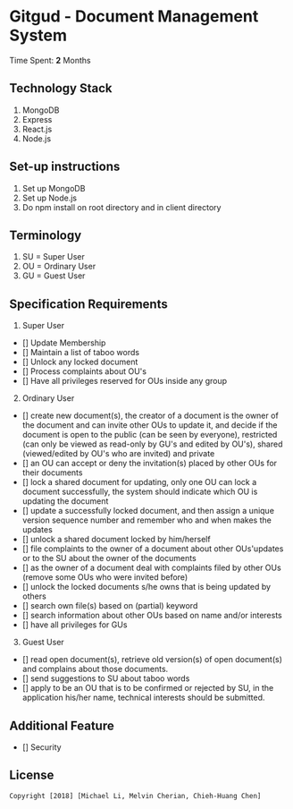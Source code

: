 # Gitgud - Document Management System

Time Spent: **2** Months

## Technology Stack
1. MongoDB
2. Express
3. React.js
4. Node.js

## Set-up instructions
1. Set up MongoDB
2. Set up Node.js
3. Do npm install on root directory and in client directory

## Terminology
1. SU = Super User
2. OU = Ordinary User
3. GU = Guest User

## Specification Requirements
1. Super User
  - [] Update Membership
  - [] Maintain a list of taboo words
  - [] Unlock any locked document
  - [] Process complaints about OU's
  - [] Have all privileges reserved for OUs inside any group

2. Ordinary User
  - [] create new document(s), the creator of a document is the owner of the document and can 
       invite other OUs to update it, and decide if the document is open to the 
       public (can be seen by everyone),
       restricted (can only be viewed as read-only by GU's and edited by OU's), 
       shared (viewed/edited by OU's who are invited) and private
  - [] an OU can accept or deny the invitation(s) placed by other OUs for their documents
  - [] lock a shared document for updating, only one OU can lock a document successfully, 
       the system should indicate which OU is updating the document
  - [] update a successfully locked document, and then assign a unique version sequence number 
       and remember who and when makes the updates
  - [] unlock a shared document locked by him/herself
  - [] file complaints to the owner of a document about other OUs'updates or 
       to the SU about the owner of the documents
  - [] as the owner of a document deal with complaints filed by other OUs (remove some OUs who were invited before) 
  - [] unlock the locked documents s/he owns that is being updated by others
  - [] search own file(s) based on (partial) keyword
  - [] search information about other OUs based on name and/or interests
  - [] have all privileges for GUs

3. Guest User
  - [] read open document(s), retrieve old version(s) of open document(s) and complains about those documents.
  - [] send suggestions to SU about taboo words
  - [] apply to be an OU that is to be confirmed or rejected by SU, in the application his/her name, technical interests should be submitted.

## Additional Feature
- [] Security

## License

    Copyright [2018] [Michael Li, Melvin Cherian, Chieh-Huang Chen]
